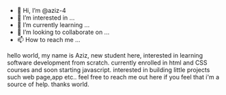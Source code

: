 - 👋 Hi, I’m @aziz-4
- 👀 I’m interested in ...
- 🌱 I’m currently learning ...
- 💞️ I’m looking to collaborate on ...
- 📫 How to reach me ...

<!---
aziz-4/aziz-4 is a ✨ special ✨ repository because its `README.md` (this file) appears on your GitHub profile.
You can click the Preview link to take a look at your changes.
--->
hello world, my name is Aziz, new student here, interested in learning software development from scratch. currently enrolled in html and CSS  courses and soon starting javascript. interested in building little projects such web page,app etc.. feel free to reach me out here if you feel that i'm a source of help. thanks world.
